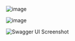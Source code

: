 ![image](https://github.com/user-attachments/assets/b84cd656-5f5e-4563-9938-2890cea523e5)



![image](https://github.com/user-attachments/assets/7edbe458-1c2f-4550-8319-08962ab979d0)


![Swagger UI Screenshot](docs/swagger-ui.png)
